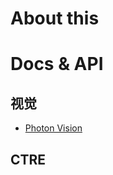 # About this
# Docs & API
##  视觉
* [Photon Vision](https://docs.photonvision.org/en/v2025.1.1/docs/description.html)
## CTRE
